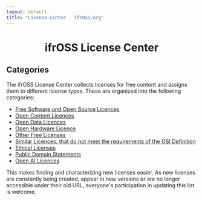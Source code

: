 ```yaml
---
layout: default
title: "License Center - ifrOSS.org"
---
```


<h1 style="text-align: center;">ifrOSS License Center</h1>

## Categories
The ifrOSS License Center collects licenses for free content and assigns them to different license types. These are organized into the following categories:

* [Free Software und Open Source Licences](/ifrOSS/wip.html)
* [Open Content Licences](/ifrOSS/wip.html)
* [Open Data Licences](/ifrOSS/wip.html)
* [Open Hardware Licence](/ifrOSS/wip.html)
* [Other Free Licenses](/ifrOSS/Pages/licence_center/other_licenses/en)
* [Similar Licences, that do not meet the requirements of the OSI Definition](/ifrOSS/wip.html)
* [Ethical Licenses](/ifrOSS/Pages/licence_center/ethical/en)
* [Public Domain Statements](/ifrOSS/wip.html)
* [Open AI Licences](/ifrOSS/wip.html)
 
This makes finding and characterizing new licenses easier. As new licenses are constantly being created, appear in new versions or are no longer accessible under their old URL, everyone's participation in updating this list is welcome.
